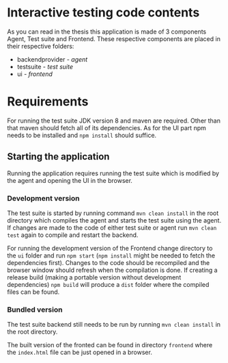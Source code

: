 # Interactive testing code contents
As you can read in the thesis this application is made of 3 components Agent, Test suite and Frontend. These respective components are placed in their respective folders:
 * backendprovider - *agent*
 * testsuite - *test suite*
 * ui - *frontend*

# Requirements
For running the test suite JDK version 8 and maven are required. Other than that maven should fetch all of its dependencies. As for the UI part npm needs to be installed and `npm install` should suffice. 


## Starting the application
Running the application requires running the test suite which is modified by the agent and opening the UI in the browser.
### Development version
The test suite is started by running command `mvn clean install` in the root directory which compiles the agent and starts the test suite using the agent. If changes are made to the code of either test suite or agent run `mvn clean test` again to compile and restart the backend.

For running the development version of the Frontend change directory to the `ui` folder and run `npm start` (`npm install` might be needed to fetch the dependencies first). Changes to the code should be recompiled and the browser window should refresh when the compilation is done. If creating a release build (making a portable version without development dependencies) `npm build` will produce a `dist` folder where the compiled files can be found. 

### Bundled version
The test suite backend still needs to be run by running `mvn clean install` in the root directory.

The built version of the fronted can be found in directory `frontend` where the `index.html` file can be just opened in a browser.

